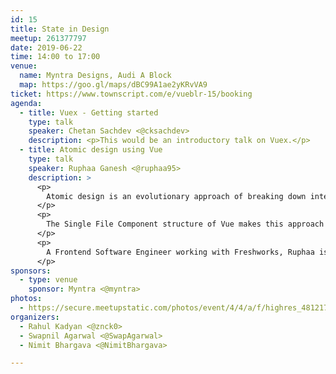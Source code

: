 ```yaml
---
id: 15
title: State in Design
meetup: 261377797
date: 2019-06-22
time: 14:00 to 17:00
venue:
  name: Myntra Designs, Audi A Block
  map: https://goo.gl/maps/dBC99A1ae2yKRvVA9
ticket: https://www.townscript.com/e/vueblr-15/booking
agenda:
  - title: Vuex - Getting started
    type: talk
    speaker: Chetan Sachdev <@cksachdev>
    description: <p>This would be an introductory talk on Vuex.</p>
  - title: Atomic design using Vue
    type: talk
    speaker: Ruphaa Ganesh <@ruphaa95>
    description: >
      <p>
        Atomic design is an evolutionary approach of breaking down interfaces into fundamental building blocks and build the system bottom-up. It helps us to build consistent, solid and reusable design systems. This has gained a lot of strength and popularity in recent days.
      </p>
      <p>
        The Single File Component structure of Vue makes this approach a powerful ally for developers. Let me demonstrate how the union of the autonomous components of Vue works perfectly with Atomic Design.
      </p>
      <p>
        A Frontend Software Engineer working with Freshworks, Ruphaa is passionate about coding, yoga and books.
      </p>
sponsors:
  - type: venue
    sponsor: Myntra <@myntra>
photos:
  - https://secure.meetupstatic.com/photos/event/4/4/a/f/highres_481217583.jpeg
organizers:
  - Rahul Kadyan <@znck0>
  - Swapnil Agarwal <@SwapAgarwal>
  - Nimit Bhargava <@NimitBhargava>

---
```


<EventPage />

